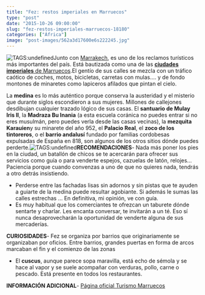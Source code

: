 ```yaml
---
title: "Fez: restos imperiales en Marruecos"
type: "post"
date: "2015-10-26 09:00:00"
slug: "fez-restos-imperiales-marruecos-18180"
categories: ["África"]
image: "post-images/562a3d17600e6s222245.jpg"
---
```


![ TAGS:undefined](post-images/562a3d17600e6s222245.jpg)Junto con [Marrakech](http://www.missviajes.com/marrakech-enclavado-tiempo-97018), es uno de los reclamos turísticos más importantes del país. Está bautizada como una de las [**ciudades imperiales** de Marruecos](http://destinia.com/viajes/Marruecos/).El gentío de sus calles se mezcla con un tráfico caótico de coches, motos, bicicletas, carretas con mulas.... y de fondo montones de minaretes como lapiceros afilados que pintan el cielo.  
  
La **medina** es lo más auténtico porque conserva la austeridad y el misterio que durante siglos escondieron a sus mujeres. Millones de callejones desdibujan cualquier trazado lógico de sus casas. El **santuario de Mulay Iris II**, la **Madraza Bu Inania** (a esta escuela coránica no puedes entrar si no eres musulmán, pero puedes verla desde las casas vecinas), la **mezquita Karauien**y su minarete del año 952, el **Palacio Real**, el **zoco de los tintoreros**, o el **barrio andalusí** fundado por familias cordobesas expulsadas de España en 818, son algunos de los otros sitios dónde puedes perderte.![ TAGS:undefined](post-images/18180-17320.jpg "detalle de picaportes by hunda")**RECOMENDACIONES**- Nada más poner los pies en la ciudad, un batallón de chicos se te acercarán para ofrecer sus servicios como guía o para venderte espejos, cazuelas de latón, relojes... Paciencia porque cuando convenzas a uno de que no quieres nada, tendrás a otro detrás insistiendo.
- Perderse entre las fachadas lisas sin adornos y sin pistas que te ayuden a guiarte de la medina puede resultar agobiante. Si además le sumas las calles estrechas ... En definitiva, mi opinión, ve con guía.
- Es muy habitual que los comerciantes te ofrezcan un taburete dónde sentarte y charlar. Les encanta conversar, te invitarán a un té. Eso sí nunca desaprovecharán la oportunidad de venderte alguna de sus mercaderías.

**CURIOSIDADES**- Fez se organiza por barrios que originariamente se organizaban por oficios. Entre barrios, grandes puertas en forma de arcos marcaban el fin y el comienzo de las zonas
- El **cuscus**, aunque parece sopa maravilla, está echo de sémola y se hace al vapor y se suele acompañar con verduras, pollo, carne o pescado. Está presente en todos los restaurantes.

**INFORMACIÓN ADICIONAL**- [Página oficial Turismo Marruecos](http://www.visitmorocco.com/index.php/esl)